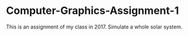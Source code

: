 # Computer-Graphics-Assignment-1
This is an assignment of my class in 2017.
Simulate a whole solar system.
